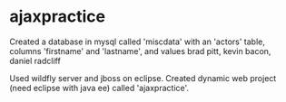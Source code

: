 # ajaxpractice

Created a database in mysql called 'miscdata' with an 'actors' table, columns 'firstname' and 'lastname', and values brad pitt, kevin bacon, daniel radcliff

Used wildfly server and jboss on eclipse. Created dynamic web project (need eclipse with java ee) called 'ajaxpractice'.
